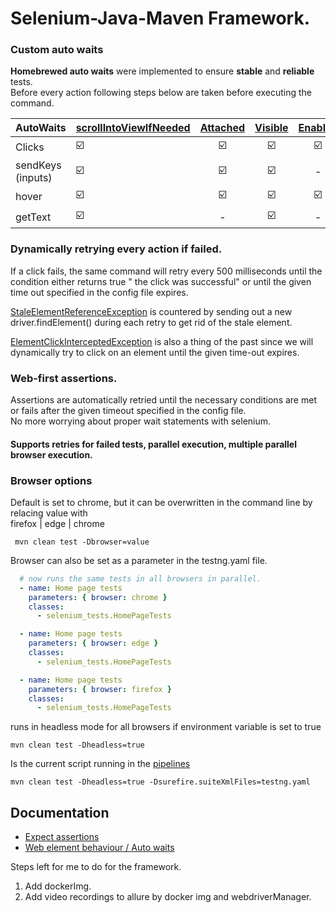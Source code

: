 # Selenium-Java-Maven Framework.


### Custom auto waits
**Homebrewed auto waits** were implemented to ensure **stable** and **reliable** tests.  
Before every action following steps below are taken before executing the command.  


| AutoWaits              | [scrollIntoViewIfNeeded]() | [Attached](https://developer.mozilla.org/en-US/docs/Web/API/Node/isConnected) |    [Visible](https://www.selenium.dev/documentation/webdriver/elements/information/#is-displayed)     | [Enabled](https://www.selenium.dev/documentation/webdriver/elements/information/#is-enabled) | [Focus](https://developer.mozilla.org/en-US/docs/Web/API/HTMLElement/focus) | 
|:-----------------------|----------------------------|:-----------------------------------------------------------------------------:|:------------------:|:--------------------------------------------------------------------------------------------:|-----------|
| Clicks                 |      :ballot_box_with_check:	 |                            :ballot_box_with_check:                            | :ballot_box_with_check: |                                   :ballot_box_with_check:                                    |           |
| sendKeys (inputs)      |      :ballot_box_with_check:	 |                            :ballot_box_with_check:                            | :ballot_box_with_check: |                                              -                                               |     :ballot_box_with_check:       |
| hover                  |      :ballot_box_with_check:	 |                            :ballot_box_with_check:                            | :ballot_box_with_check: |                                   :ballot_box_with_check:                                    |           |
| getText                |      :ballot_box_with_check:	 |                                       -                                       | :ballot_box_with_check: |                                              -                                               |           |

### Dynamically retrying every action if failed.
If a click fails, the same command will retry every 500 milliseconds until the condition either returns true " the click was successful" or until the given time out specified in the config file expires.

[StaleElementReferenceException](https://www.selenium.dev/selenium/docs/api/java/org/openqa/selenium/StaleElementReferenceException.html) is countered by sending out a new driver.findElement() during each retry to get rid of the stale element.

[ElementClickInterceptedException](https://www.selenium.dev/selenium/docs/api/java/org/openqa/selenium/ElementClickInterceptedException.html) is also a thing of the past since we will dynamically try to click on an element until the given time-out expires.

### Web-first assertions.
Assertions are automatically retried until the necessary conditions are met or fails after the given timeout specified in the config file.  
No more worrying about proper wait statements with selenium.

#### Supports retries for failed tests, parallel execution, multiple parallel browser execution.

### Browser options
Default is set to chrome, but it can be overwritten in the command line by relacing value with  
firefox | edge | chrome
````shell
 mvn clean test -Dbrowser=value
````
Browser can also be set as a parameter in the testng.yaml file.
```yaml
  # now runs the same tests in all browsers in parallel.
  - name: Home page tests
    parameters: { browser: chrome }
    classes:
      - selenium_tests.HomePageTests

  - name: Home page tests
    parameters: { browser: edge }
    classes:
      - selenium_tests.HomePageTests

  - name: Home page tests
    parameters: { browser: firefox }
    classes:
      - selenium_tests.HomePageTests
```
runs in headless mode for all browsers if environment variable is set to true
````shell
mvn clean test -Dheadless=true
````
Is the current script running in the [pipelines](https://github.com/oscargforce/Selenium-Java-Framework/actions)
````shell
mvn clean test -Dheadless=true -Dsurefire.suiteXmlFiles=testng.yaml
````

## Documentation
 - [Expect assertions](https://github.com/oscargforce/Selenium-Java-Framework/blob/main/documentation/Expect.md)
 - [Web element behaviour / Auto waits](https://github.com/oscargforce/Selenium-Java-Framework/blob/main/documentation/WebElementBehaviour.md)

Steps left for me to do for the framework.

1. Add dockerImg.
2. Add video recordings to allure by docker img and webdriverManager.

